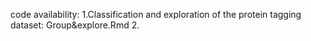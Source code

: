 code availability:
1.Classification and exploration of the protein tagging dataset: Group&explore.Rmd
2.
